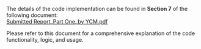 The details of the code implementation can be found in **Section 7** of the following document:  
[Submitted Report_Part One_by YCM.pdf](https://github.com/Ycm-The-Great/Code-for-the-project/blob/main/Submitted%20Report_Part%20One_by%20YCM.pdf)

Please refer to this document for a comprehensive explanation of the code functionality, logic, and usage.
